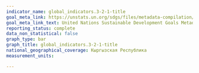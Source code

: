 ```yaml
---
indicator_name: global_indicators.3-2-1-title
goal_meta_link: https://unstats.un.org/sdgs/files/metadata-compilation/Metadata-Goal-3.pdf
goal_meta_link_text: United Nations Sustainable Development Goals Metadata (PDF 225 KB)
reporting_status: complete
data_non_statistical: false
graph_type: bar
graph_title: global_indicators.3-2-1-title
national_geographical_coverage: Кыргызская Республика
measurement_units: 

---
```

